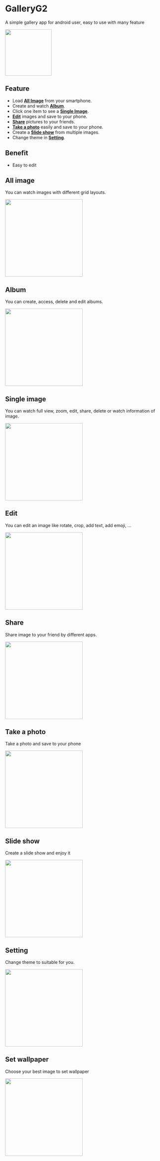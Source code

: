 # GalleryG2
A simple gallery app for android user, easy to use with many feature

<img src="https://i.imgur.com/a7iKcYH.png" width=150>

</br>

## Feature

- Load [**All Image**](#all-image) from your smartphone.
- Create and watch [**Album**](#Album).
- Click one item to see a [**Single Image**](#Single-image).
- [**Edit**](#Edit) images and save to your phone.
- [**Share**](#share) pictures to your friends.
- [**Take a photo**](#take-a-photo) easily and save to your phone.
- Create a [**Slide show**](#slide-show) from multiple images.
- Change theme in [**Setting**](#setting).

## Benefit
- Easy to edit

## All image

You can watch images with different grid layouts.

<img src="https://i.imgur.com/w17TFzJ.gif" width=250>

## Album

You can create, access, delete and edit albums.

<img src="https://i.imgur.com/48R8QJy.gif" width=250>

## Single image

You can watch full view, zoom, edit, share, delete or watch information of image.

<img src="https://i.imgur.com/LCj1l1u.png" width=250>

## Edit

You can edit an image like rotate, crop, add text, add emoji, ...

<img src="https://i.imgur.com/ezOmxrx.gif" width=250>

## Share

Share image to your friend by different apps.

<img src="https://i.imgur.com/4ZltLNO.gif" width=250>

## Take a photo

Take a photo and save to your phone

<img src="https://i.imgur.com/4ZltLNO.gif" width=250>

## Slide show

Create a slide show and enjoy it

<img src="https://i.imgur.com/wYP1Rb6.gif" width=250>

## Setting

Change theme to suitable for you.

<img src="https://i.imgur.com/qRniezm.gif" width=250>

## Set wallpaper

Choose your best image to set wallpaper

<img src="https://i.imgur.com/Kwu0Ds2.gif" width=250>
